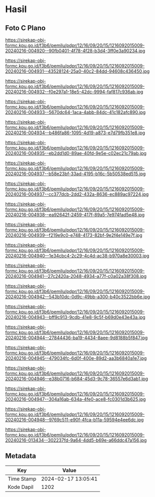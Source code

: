 # Hasil

## Foto C Plano

https://sirekap-obj-formc.kpu.go.id/f3b6/pemilu/pdpr/12/16/09/20/15/1216092015009-20240216-004920--90fb0401-4f78-4f28-b3d4-3ff0e3a90234.jpg

https://sirekap-obj-formc.kpu.go.id/f3b6/pemilu/pdpr/12/16/09/20/15/1216092015009-20240216-004931--43528124-25a0-40c2-84dd-94608c436450.jpg

https://sirekap-obj-formc.kpu.go.id/f3b6/pemilu/pdpr/12/16/09/20/15/1216092015009-20240216-004932--f0e297a1-18e5-42dc-9994-faf817c936ab.jpg

https://sirekap-obj-formc.kpu.go.id/f3b6/pemilu/pdpr/12/16/09/20/15/1216092015009-20240216-004933--5670dc64-1aca-4abb-84dc-41c182afc890.jpg

https://sirekap-obj-formc.kpu.go.id/f3b6/pemilu/pdpr/12/16/09/20/15/1216092015009-20240216-004934--b486fa86-1095-4d19-a873-e7d79fb351e8.jpg

https://sirekap-obj-formc.kpu.go.id/f3b6/pemilu/pdpr/12/16/09/20/15/1216092015009-20240216-004935--eb2dd1d0-89ae-40fd-9e5e-c02ec21c79ab.jpg

https://sirekap-obj-formc.kpu.go.id/f3b6/pemilu/pdpr/12/16/09/20/15/1216092015009-20240216-004937--b58e23bf-33ad-4195-b16c-5b50538ed515.jpg

https://sirekap-obj-formc.kpu.go.id/f3b6/pemilu/pdpr/12/16/09/20/15/1216092015009-20240216-004937--cc377dcb-2dd2-432a-8636-ec889ac97224.jpg

https://sirekap-obj-formc.kpu.go.id/f3b6/pemilu/pdpr/12/16/09/20/15/1216092015009-20240216-004938--ea92642f-2459-417f-89a5-7e974fad5e48.jpg

https://sirekap-obj-formc.kpu.go.id/f3b6/pemilu/pdpr/12/16/09/20/15/1216092015009-20240216-004939--f219e9c0-e748-4173-82bf-9e2f4e149e7f.jpg

https://sirekap-obj-formc.kpu.go.id/f3b6/pemilu/pdpr/12/16/09/20/15/1216092015009-20240216-004940--1e34cbc4-2c29-4c4d-ac38-b970a8e30003.jpg

https://sirekap-obj-formc.kpu.go.id/f3b6/pemilu/pdpr/12/16/09/20/15/1216092015009-20240216-004941--27c2420a-2048-4934-a77f-c0a02a38f308.jpg

https://sirekap-obj-formc.kpu.go.id/f3b6/pemilu/pdpr/12/16/09/20/15/1216092015009-20240216-004942--543b10dc-0d9c-49bb-a300-b40c3522bb6e.jpg

https://sirekap-obj-formc.kpu.go.id/f3b6/pemilu/pdpr/12/16/09/20/15/1216092015009-20240216-004943--bff9c913-9cdb-41e8-9c5f-b69d0e43e43a.jpg

https://sirekap-obj-formc.kpu.go.id/f3b6/pemilu/pdpr/12/16/09/20/15/1216092015009-20240216-004944--27844436-ba19-4434-8aee-9d8188b5f847.jpg

https://sirekap-obj-formc.kpu.go.id/f3b6/pemilu/pdpr/12/16/09/20/15/1216092015009-20240216-004945--479034fc-6d0f-400e-89d2-aa3b6840a1e7.jpg

https://sirekap-obj-formc.kpu.go.id/f3b6/pemilu/pdpr/12/16/09/20/15/1216092015009-20240216-004946--e38b0716-b684-45d3-9c78-36557e6d3ab1.jpg

https://sirekap-obj-formc.kpu.go.id/f3b6/pemilu/pdpr/12/16/09/20/15/1216092015009-20240216-004947--304a16ab-634a-4fe0-ace8-fc0301d3b625.jpg

https://sirekap-obj-formc.kpu.go.id/f3b6/pemilu/pdpr/12/16/09/20/15/1216092015009-20240216-004948--9769c511-e90f-4fca-b11a-59594e4ee6dc.jpg

https://sirekap-obj-formc.kpu.go.id/f3b6/pemilu/pdpr/12/16/09/20/15/1216092015009-20240216-013434--302237fd-9a64-4dd5-b69e-a66ddc47a156.jpg


## Metadata

| Key        | Value               |
| ---------- | ------------------- |
| Time Stamp | 2024-02-17 13:05:41 |
| Kode Dapil | 1202                |



